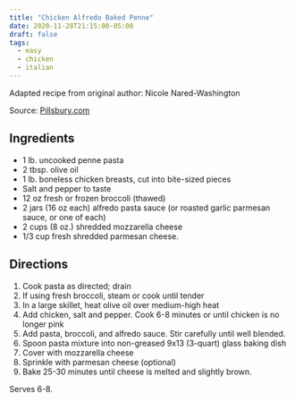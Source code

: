 ```yaml
---
title: "Chicken Alfredo Baked Penne"
date: 2020-11-28T21:15:00-05:00
draft: false
tags:
  - easy
  - chicken
  - italian
---
```


Adapted recipe from original author: Nicole Nared-Washington

Source: [Pillsbury.com](https://www.pillsbury.com/recipes/chicken-alfredo-baked-penne/cb946ddc-a330-42bc-8d7e-ef682c25460a)

## Ingredients

- 1 lb. uncooked penne pasta
- 2 tbsp. olive oil
- 1 lb. boneless chicken breasts, cut into bite-sized pieces
- Salt and pepper to taste
- 12 oz fresh or frozen broccoli (thawed)
- 2 jars (16 oz each) alfredo pasta sauce (or roasted garlic parmesan sauce, or one of each)
- 2 cups (8 oz.) shredded mozzarella cheese
- 1/3 cup fresh shredded parmesan cheese.

## Directions

1. Cook pasta as directed; drain
2. If using fresh broccoli, steam or cook until tender
3. In a large skillet, heat olive oil over medium-high heat
4. Add chicken, salt and pepper. Cook 6-8 minutes or until chicken is no longer pink
5. Add pasta, broccoli, and alfredo sauce. Stir carefully until well blended.
6. Spoon pasta mixture into non-greased 9x13 (3-quart) glass baking dish
7. Cover with mozzarella cheese
8. Sprinkle with parmesan cheese (optional)
9. Bake 25-30 minutes until cheese is melted and slightly brown.

Serves 6-8.
